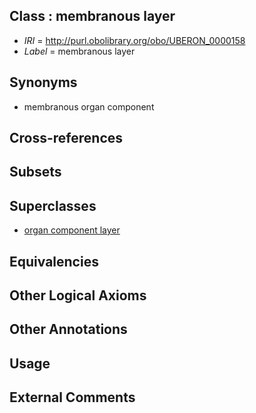 
## Class : membranous layer

 * *IRI* = http://purl.obolibrary.org/obo/UBERON_0000158
 * *Label* = membranous layer

## Synonyms

 * membranous organ component

## Cross-references


## Subsets


## Superclasses

 * [organ component layer](../../UBERON/23/UBERON_0004923.md)

## Equivalencies


## Other Logical Axioms


## Other Annotations


## Usage


## External Comments

